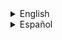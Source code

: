 <details><summary>English</summary>
<p>

</p>
</details>


























<details><summary>Español</summary>
<p>

Entidades de munición y armas de Sven Co-op

| classname | cantidad de balas | capacidad maxima | armas que usan esta munición |
|-----------|-------------------|------------------|------------------------------|
| [ammo_custom](ammo_custom.md) ![image](../../../images/angelscript.png) | 6 | 30 |
| ammo_357 ![image](../../../images/ammo_357.png) | 6 | 30 |


</p>
</details>